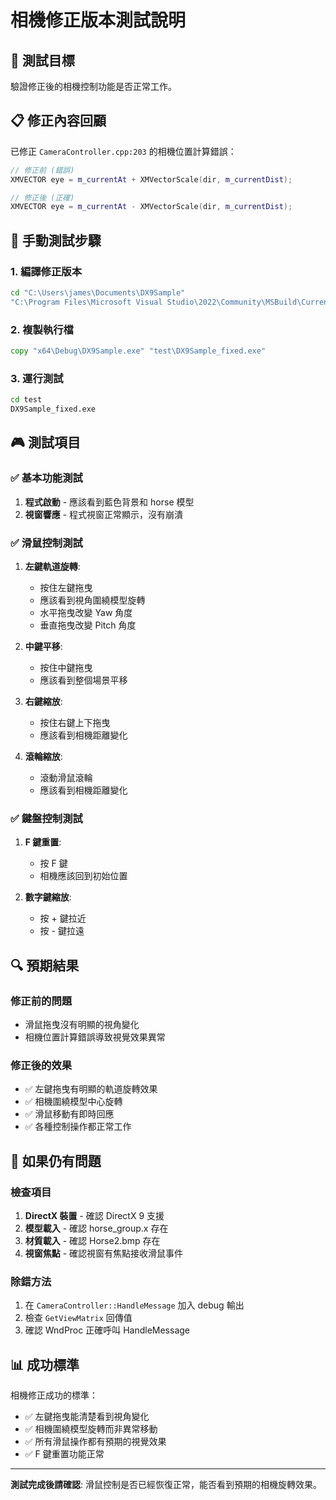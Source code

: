 # 相機修正版本測試說明

## 🎯 測試目標
驗證修正後的相機控制功能是否正常工作。

## 📋 修正內容回顧
已修正 `CameraController.cpp:203` 的相機位置計算錯誤：
```cpp
// 修正前 (錯誤)
XMVECTOR eye = m_currentAt + XMVectorScale(dir, m_currentDist);

// 修正後 (正確)  
XMVECTOR eye = m_currentAt - XMVectorScale(dir, m_currentDist);
```

## 🚀 手動測試步驟

### 1. 編譯修正版本
```cmd
cd "C:\Users\james\Documents\DX9Sample"
"C:\Program Files\Microsoft Visual Studio\2022\Community\MSBuild\Current\Bin\MSBuild.exe" DX9Sample.vcxproj -p:Configuration=Debug -p:Platform=x64
```

### 2. 複製執行檔
```cmd
copy "x64\Debug\DX9Sample.exe" "test\DX9Sample_fixed.exe"
```

### 3. 運行測試
```cmd
cd test
DX9Sample_fixed.exe
```

## 🎮 測試項目

### ✅ 基本功能測試
1. **程式啟動** - 應該看到藍色背景和 horse 模型
2. **視窗響應** - 程式視窗正常顯示，沒有崩潰

### ✅ 滑鼠控制測試
1. **左鍵軌道旋轉**:
   - 按住左鍵拖曳
   - 應該看到視角圍繞模型旋轉
   - 水平拖曳改變 Yaw 角度
   - 垂直拖曳改變 Pitch 角度

2. **中鍵平移**:
   - 按住中鍵拖曳
   - 應該看到整個場景平移

3. **右鍵縮放**:
   - 按住右鍵上下拖曳
   - 應該看到相機距離變化

4. **滾輪縮放**:
   - 滾動滑鼠滾輪
   - 應該看到相機距離變化

### ✅ 鍵盤控制測試
1. **F 鍵重置**:
   - 按 F 鍵
   - 相機應該回到初始位置

2. **數字鍵縮放**:
   - 按 + 鍵拉近
   - 按 - 鍵拉遠

## 🔍 預期結果

### 修正前的問題
- 滑鼠拖曳沒有明顯的視角變化
- 相機位置計算錯誤導致視覺效果異常

### 修正後的效果
- ✅ 左鍵拖曳有明顯的軌道旋轉效果
- ✅ 相機圍繞模型中心旋轉
- ✅ 滑鼠移動有即時回應
- ✅ 各種控制操作都正常工作

## 🐛 如果仍有問題

### 檢查項目
1. **DirectX 裝置** - 確認 DirectX 9 支援
2. **模型載入** - 確認 horse_group.x 存在
3. **材質載入** - 確認 Horse2.bmp 存在
4. **視窗焦點** - 確認視窗有焦點接收滑鼠事件

### 除錯方法
1. 在 `CameraController::HandleMessage` 加入 debug 輸出
2. 檢查 `GetViewMatrix` 回傳值
3. 確認 WndProc 正確呼叫 HandleMessage

## 📊 成功標準

相機修正成功的標準：
- ✅ 左鍵拖曳能清楚看到視角變化
- ✅ 相機圍繞模型旋轉而非異常移動
- ✅ 所有滑鼠操作都有預期的視覺效果
- ✅ F 鍵重置功能正常

---

**測試完成後請確認**: 滑鼠控制是否已經恢復正常，能否看到預期的相機旋轉效果。